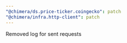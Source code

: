 ```yaml
---
"@chimera/ds.price-ticker.coingecko": patch
"@chimera/infra.http-client": patch
---
```


Removed log for sent requests
